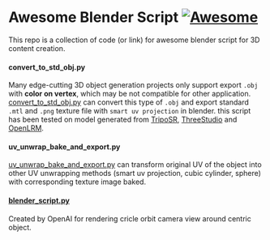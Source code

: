 # Awesome Blender Script [![Awesome](https://awesome.re/badge.svg)](https://awesome.re)
This repo is a collection of code (or link) for awesome blender script for 3D content creation.

#### convert_to_std_obj.py
Many edge-cutting 3D object generation projects only support export `.obj` with **color on vertex**, which may be not compatible for other application.
[convert_to_std_obj.py](convert_to_std_obj.py) can convert this type of `.obj` and export standard `.mtl` and `.png` texture file with `smart uv projection` in blender.
this script has been tested on model generated from [TripoSR](https://github.com/VAST-AI-Research/TripoSR), [ThreeStudio](https://github.com/threestudio-project/threestudio) and [OpenLRM](https://github.com/3DTopia/OpenLRM).

#### uv_unwrap_bake_and_export.py

[uv_unwrap_bake_and_export.py](uv_unwrap_bake_and_export.py) can transform original UV of the object into other UV unwrapping methods (smart uv projection, cubic cylinder, sphere) with corresponding texture image baked. 

#### [blender_script.py](https://github.com/openai/point-e/blob/main/point_e/evals/scripts/blender_script.py)
Created by OpenAI for rendering cricle orbit camera view around centric object.
